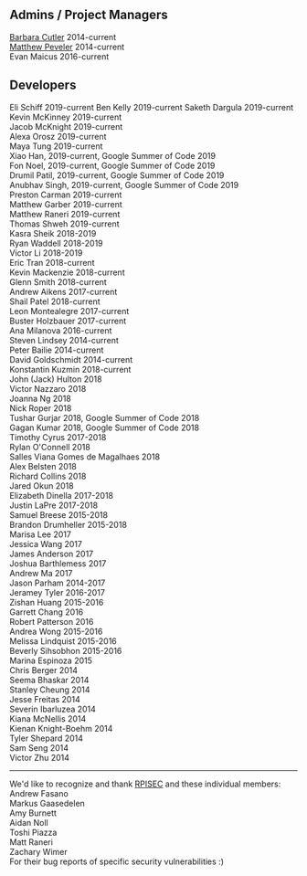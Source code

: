 ## Admins / Project Managers
[Barbara Cutler](http://www.cs.rpi.edu/~cutler/) 2014-current  
[Matthew Peveler](http://mpeveler.com/) 2014-current  
Evan Maicus 2016-current  

## Developers

Eli Schiff 2019-current
Ben Kelly 2019-current
Saketh Dargula 2019-current  
Kevin McKinney 2019-current  
Jacob McKnight 2019-current  
Alexa Orosz 2019-current  
Maya Tung 2019-current  
Xiao Han, 2019-current, Google Summer of Code 2019  
Fon Noel, 2019-current, Google Summer of Code 2019  
Drumil Patil, 2019-current, Google Summer of Code 2019  
Anubhav Singh, 2019-current, Google Summer of Code 2019  
Preston Carman 2019-current  
Matthew Garber 2019-current  
Matthew Raneri 2019-current  
Thomas Shweh 2019-current  
Kasra Sheik 2018-2019  
Ryan Waddell 2018-2019  
Victor Li 2018-2019  
Eric Tran 2018-current  
Kevin Mackenzie 2018-current  
Glenn Smith 2018-current  
Andrew Aikens 2017-current  
Shail Patel 2018-current  
Leon Montealegre 2017-current  
Buster Holzbauer 2017-current  
Ana Milanova 2016-current  
Steven Lindsey 2014-current  
Peter Bailie 2014-current  
David Goldschmidt 2014-current  
Konstantin Kuzmin 2018-current  
John (Jack) Hulton 2018  
Victor Nazzaro 2018  
Joanna Ng 2018  
Nick Roper 2018  
Tushar Gurjar 2018, Google Summer of Code 2018  
Gagan Kumar  2018, Google Summer of Code 2018  
Timothy Cyrus 2017-2018  
Rylan O'Connell 2018  
Salles Viana Gomes de Magalhaes 2018  
Alex Belsten 2018  
Richard Collins 2018  
Jared Okun 2018  
Elizabeth Dinella 2017-2018  
Justin LaPre 2017-2018  
Samuel Breese 2015-2018  
Brandon Drumheller 2015-2018  
Marisa Lee 2017  
Jessica Wang 2017  
James Anderson 2017  
Joshua Barthlemess 2017  
Andrew Ma 2017  
Jason Parham 2014-2017  
Jeramey Tyler 2016-2017  
Zishan Huang 2015-2016  
Garrett Chang 2016  
Robert Patterson 2016  
Andrea Wong 2015-2016  
Melissa Lindquist 2015-2016  
Beverly Sihsobhon 2015-2016  
Marina Espinoza 2015  
Chris Berger 2014  
Seema Bhaskar 2014  
Stanley Cheung 2014  
Jesse Freitas 2014  
Severin Ibarluzea 2014  
Kiana McNellis 2014  
Kienan Knight-Boehm 2014  
Tyler Shepard 2014  
Sam Seng 2014  
Victor Zhu 2014  

------------------------------
We'd like to recognize and thank [RPISEC](https://rpis.ec/) and these individual members:  
Andrew Fasano  
Markus Gaasedelen    
Amy Burnett  
Aidan Noll  
Toshi Piazza  
Matt Raneri  
Zachary Wimer  
For their bug reports of specific security vulnerabilities :)  

